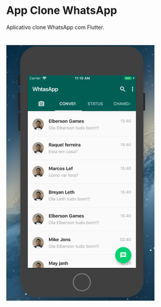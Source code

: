 # App Clone WhatsApp

Aplicativo clone WhatsApp com Flutter.


# ![alt text](https://github.com/elbersongames/flutter_clonewhatsapp/blob/master/app.png)

